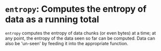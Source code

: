 `entropy`: Computes the entropy of data as a running total
==========================================================

`entropy` computes the entropy of data chunks (or even bytes) at a time; at any point, the entropy of the data seen so far can be computed. Data can also be 'un-seen' by feeding it into the appropriate function.
